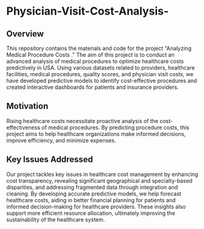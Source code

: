 # Physician-Visit-Cost-Analysis-

## Overview
This repository contains the materials and code for the project "Analyzing Medical Procedure Costs ." The aim of this project is to conduct an advanced analysis of medical procedures to optimize healthcare costs predictively in USA. Using various datasets related to providers, healthcare facilities, medical procedures, quality scores, and physician visit costs, we have developed predictive models to identify cost-effective procedures and created interactive dashboards for patients and insurance providers.

## Motivation
Rising healthcare costs necessitate proactive analysis of the cost-effectiveness of medical procedures. By predicting procedure costs, this project aims to help healthcare organizations make informed decisions, improve efficiency, and minimize expenses.

## Key Issues Addressed
Our project tackles key issues in healthcare cost management by enhancing cost transparency, revealing significant geographical and specialty-based disparities, and addressing fragmented data through integration and cleaning. By developing accurate predictive models, we help forecast healthcare costs, aiding in better financial planning for patients and informed decision-making for healthcare providers. These insights also support more efficient resource allocation, ultimately improving the sustainability of the healthcare system.
